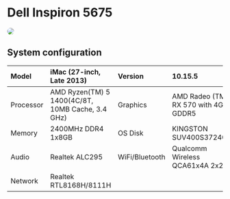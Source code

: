 # Dell Inspiron 5675

<p>
	<img style="border-radius: 8px" src="Assets/background.png">
</p>

## System configuration

| Model     | iMac (27-inch, Late 2013)                        | Version        | 10.15.5                              |
| :-------- | :----------------------------------------------- | :------------- | :----------------------------------- |
| Processor | AMD Ryzen(TM) 5 1400(4C/8T, 10MB Cache, 3.4 GHz) | Graphics       | AMD Radeo (TM) RX 570 with 4GB GDDR5 |
| Memory    | 2400MHz DDR4 1x8GB                               | OS Disk        | KINGSTON SUV400S37240G               |
| Audio     | Realtek ALC295                                   | WiFi/Bluetooth | Qualcomm Wireless QCA61x4A 2x2       |
| Network   | Realtek RTL8168H/8111H                           |
